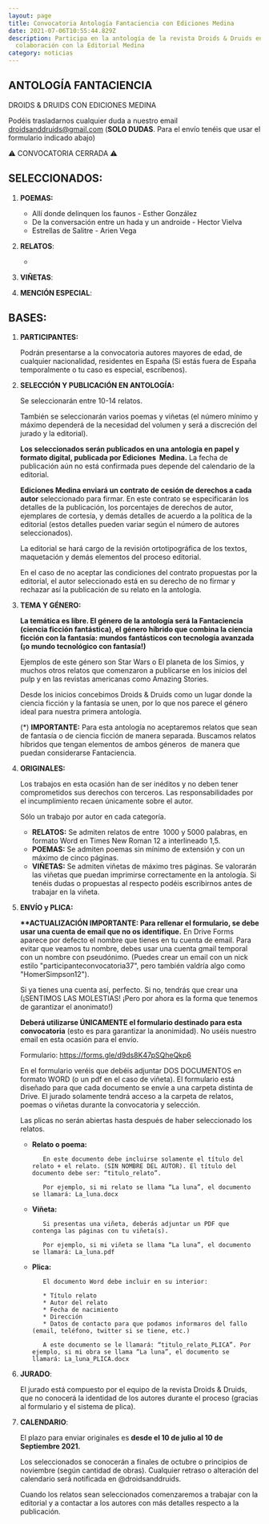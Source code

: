 ```yaml
---
layout: page
title: Convocatoria Antología Fantaciencia con Ediciones Medina
date: 2021-07-06T10:55:44.829Z
description: Participa en la antología de la revista Droids & Druids en
  colaboración con la Editorial Medina
category: noticias
---
```

## ANTOLOGÍA FANTACIENCIA

DROIDS & DRUIDS CON EDICIONES MEDINA

Podéis trasladarnos cualquier duda a nuestro email [droidsanddruids@gmail.com](mailto:droidsanddruids@gmail.com) (**SOLO DUDAS**. Para el envío tenéis que usar el formulario indicado abajo)

⚠️ CONVOCATORIA CERRADA ⚠️

## SELECCIONADOS:

1. **POEMAS:** 

   * Allí donde delinquen los faunos - Esther González
   * De la conversación entre un hada y un androide - Hector Vielva
   * Estrellas de Salitre - Arien Vega
2. **RELATOS**:

   *
3. **VIÑETAS**: 
4. **MENCIÓN ESPECIAL**: 

## BASES:

1. **PARTICIPANTES:** 

   Podrán presentarse a la convocatoria autores mayores de edad, de cualquier nacionalidad, residentes en España (Si estás fuera de España temporalmente o tu caso es especial, escríbenos).
2. **SELECCIÓN Y PUBLICACIÓN EN ANTOLOGÍA:** 

   Se seleccionarán entre 10-14 relatos. 

   También se seleccionarán varios poemas y viñetas (el número mínimo y máximo dependerá de la necesidad del volumen y será a discreción del jurado y la editorial).

   **Los seleccionados serán publicados en una antología en papel y formato digital, publicada por Ediciones  Medina.** La fecha de publicación aún no está confirmada pues depende del calendario de la editorial.

   **Ediciones Medina enviará un contrato de cesión de derechos a cada autor** seleccionado para firmar. En este contrato se especificarán los detalles de la publicación, los porcentajes de derechos de autor, ejemplares de cortesía, y demás detalles de acuerdo a la política de la editorial (estos detalles pueden variar según el número de autores seleccionados).

   La editorial se hará cargo de la revisión ortotipográfica de los textos, maquetación y demás elementos del proceso editorial.

   En el caso de no aceptar las condiciones del contrato propuestas por la editorial, el autor seleccionado está en su derecho de no firmar y rechazar así la publicación de su relato en la antología.
3. **TEMA Y GÉNERO:**

   **La temática es libre. El género de la antología será la Fantaciencia (ciencia ficción fantástica), el género híbrido que combina la ciencia ficción con la fantasía: mundos fantásticos con tecnología avanzada (¡o mundo tecnológico con fantasía!)**

   Ejemplos de este género son Star Wars o El planeta de los Simios, y muchos otros relatos que comenzaron a publicarse en los inicios del pulp y en las revistas americanas como Amazing Stories.

   Desde los inicios concebimos Droids & Druids como un lugar donde la ciencia ficción y la fantasía se unen, por lo que nos parece el género ideal para nuestra primera antología. 

   (*) **IMPORTANTE:** Para esta antología no aceptaremos relatos que sean de fantasía o de ciencia ficción de manera separada. Buscamos relatos híbridos que tengan elementos de ambos géneros  de manera que puedan considerarse Fantaciencia.
4. **ORIGINALES:**

   Los trabajos en esta ocasión han de ser inéditos y no deben tener comprometidos sus derechos con terceros. Las responsabilidades por el incumplimiento recaen únicamente sobre el autor.

   Sólo un trabajo por autor en cada categoría.

   * **RELATOS:** Se admiten relatos de entre  1000 y 5000 palabras, en formato Word en Times New Roman 12 a interlineado 1,5.
   * **POEMAS:** Se admiten poemas sin mínimo de extensión y con un máximo de cinco páginas.
   * **VIÑETAS:** Se admiten viñetas de máximo tres páginas. Se valorarán las viñetas que puedan imprimirse correctamente en la antología. Si tenéis dudas o propuestas al respecto podéis escribirnos antes de trabajar en la viñeta.
5. **ENVÍO y PLICA:**

   **\*\*ACTUALIZACIÓN IMPORTANTE: Para rellenar el formulario, se debe usar una cuenta de email que no os identifique.**  En Drive Forms aparece por defecto el nombre que tienes en tu cuenta de email. Para evitar que veamos tu nombre, debes usar una cuenta gmail temporal con un nombre con pseudónimo. (Puedes crear un email con un nick estilo "participanteconvocatoria37", pero también valdría algo como "HomerSimpson12"). 

   Si ya tienes una cuenta así, perfecto. Si no, tendrás que crear una (¡SENTIMOS LAS MOLESTIAS! ¡Pero por ahora es la forma que tenemos de garantizar el anonimato!)

   **Deberá utilizarse ÚNICAMENTE el formulario destinado para esta convocatoria** (esto es para garantizar la anonimidad). No uséis nuestro email en esta ocasión para el envío.

   Formulario: <https://forms.gle/d9ds8K47pSQheQkp6>

   En el formulario veréis que debéis adjuntar DOS DOCUMENTOS en formato WORD (o un pdf en el caso de viñeta). El formulario está diseñado para que cada documento se envíe a una carpeta distinta de Drive. El jurado solamente tendrá acceso a la carpeta de relatos, poemas o viñetas durante la convocatoria y selección.

   Las plicas no serán abiertas hasta después de haber seleccionado los relatos.

   * **Relato o poema:**

     ```
     	En este documento debe incluirse solamente el título del relato + el relato. (SIN NOMBRE DEL AUTOR). El título del documento debe ser: “titulo_relato”. 

     	Por ejemplo, si mi relato se llama “La luna”, el documento se llamará: La_luna.docx
     ```
   * **Viñeta:**

     ```
     	Si presentas una viñeta, deberás adjuntar un PDF que contenga las páginas con tu viñeta(s).

     	Por ejemplo, si mi viñeta se llama “La luna”, el documento se llamará: La_luna.pdf
     ```
   * **Plica:**

     ```
     	El documento Word debe incluir en su interior:

     	* Título relato
     	* Autor del relato
     	* Fecha de nacimiento
     	* Dirección
     	* Datos de contacto para que podamos informaros del fallo (email, teléfono, twitter si se tiene, etc.)

     	A este documento se le llamará: “titulo_relato_PLICA”. Por ejemplo, si mi obra se llama “La luna”, el documento se llamará: La_luna_PLICA.docx
     ```
6. **JURADO**:

   El jurado está compuesto por el equipo de la revista Droids & Druids, que no conocerá la identidad de los autores durante el proceso (gracias al formulario y el sistema de plica). 
7. **CALENDARIO**:

   El plazo para enviar originales es **desde el 10 de julio al 10 de Septiembre 2021.**

   Los seleccionados se conocerán a finales de octubre o principios de noviembre (según cantidad de obras). Cualquier retraso o alteración del calendario será notificada en @droidsanddruids. 

   Cuando los relatos sean seleccionados comenzaremos a trabajar con la editorial y a contactar a los autores con más detalles respecto a la publicación.